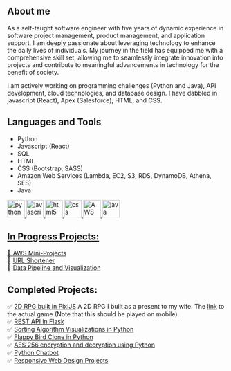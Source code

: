 ## About me
As a self-taught software engineer with five years of dynamic experience in software project management, product management, and application support, I am deeply passionate about leveraging technology to enhance the daily lives of individuals. My journey in the field has equipped me with a comprehensive skill set, allowing me to seamlessly integrate innovation into projects and contribute to meaningful advancements in technology for the benefit of society. 

I am actively working on programming challenges (Python and Java), API development, cloud technologies, and database design. I have dabbled in javascript (React), Apex (Salesforce), HTML, and CSS.

## Languages and Tools 
- Python
- Javascript (React)
- SQL
- HTML
- CSS (Bootstrap, SASS)
- Amazon Web Services (Lambda, EC2, S3, RDS, DynamoDB, Athena, SES)
- Java 

<a href="https://www.python.org/" target="_blank" rel="noreferrer"> <img src="https://upload.wikimedia.org/wikipedia/commons/thumb/c/c3/Python-logo-notext.svg/242px-Python-logo-notext.svg.png" alt="python" width="40" height="40"/>
<a href="https://developer.mozilla.org/en-US/docs/Web/JavaScript" target="_blank" rel="noreferrer"> <img src="https://upload.wikimedia.org/wikipedia/commons/thumb/9/99/Unofficial_JavaScript_logo_2.svg/640px-Unofficial_JavaScript_logo_2.svg.png" alt="javascript" width="40" height="40"/>
<a href="https://dev.w3.org/html5/spec-LC/" target="_blank" rel="noreferrer"> <img src="https://upload.wikimedia.org/wikipedia/commons/thumb/6/61/HTML5_logo_and_wordmark.svg/260px-HTML5_logo_and_wordmark.svg.png" alt="html5" width="40" height="40"/>
<a href="https://www.w3.org/Style/CSS/Overview.en.html" target="_blank" rel="noreferrer"> <img src="https://upload.wikimedia.org/wikipedia/commons/thumb/d/d5/CSS3_logo_and_wordmark.svg/240px-CSS3_logo_and_wordmark.svg.png" alt="css" width="40" height="40"/>
<a href="https://aws.amazon.com/" target="_blank" rel="noreferrer"> <img src="https://upload.wikimedia.org/wikipedia/commons/thumb/9/93/Amazon_Web_Services_Logo.svg/225px-Amazon_Web_Services_Logo.svg.png" alt="AWS Web Services" width="40" height="40"/>
<a href="https://www.java.com/en/" target="_blank" rel="noreferrer"> <img src="https://upload.wikimedia.org/wikipedia/en/thumb/3/30/Java_programming_language_logo.svg/242px-Java_programming_language_logo.svg.png" alt="java" width="40" height="40"/>

<!--

<a href="https://www.postgresql.org/" target="_blank" rel="noreferrer"> <img src="https://upload.wikimedia.org/wikipedia/commons/thumb/2/29/Postgresql_elephant.svg/240px-Postgresql_elephant.svg.png" alt="PostgreSQL" width="40" height="40"/>
<a href="https://git-scm.com/" target="_blank" rel="noreferrer"> <img src="https://upload.wikimedia.org/wikipedia/commons/thumb/e/e0/Git-logo.svg/300px-Git-logo.svg.png" alt="git" width="40" height="40"/>

<a href="" target="_blank" rel="noreferrer"> <img src="" alt="" width="40" height="40"/>
<a href="https://flask.palletsprojects.com/en/3.0.x/" target="_blank" rel="noreferrer"> <img src="https://upload.wikimedia.org/wikipedia/commons/thumb/3/3c/Flask_logo.svg/240px-Flask_logo.svg.png" alt="flask" width="40" height="40"/>



## Focused on Skill Development:
🌟 Software Engineering: Engaged in a mentorship program covering key areas, including Computer Science, Design Patterns, Data Structures, Algorithms, Object-Oriented Programming, Scalable Code Design, and Source Control Management.   
🌟 Cloud Technologies: Delving into AWS cloud services and their integration into software and data engineering projects.   
🌟 Database Design: Diving into database systems, including data modeling, entity relationship diagrams, normalization, and SQL querying, and incorporating these learnings into projects.  

-->

## In Progress Projects:
🚀 [AWS Mini-Projects](https://github.com/AdrianMarasigan/AWS-Mini-Projects/tree/main)  
🚀 [URL Shortener](https://github.com/c0olade/url-shortener)  
🚀 [Data Pipeline and Visualization](https://github.com/c0olade/data-pipeline)

## Completed Projects:
✅ [2D RPG built in PixiJS](https://github.com/AdrianMarasigan/2D-RPG) A 2D RPG I built as a present to my wife. The [link](https://c0olade.itch.io/jens-game) to the actual game (Note that this should be played on mobile).  
✅ [REST API in Flask](https://github.com/AdrianMarasigan/Software-Engineering-Learnings/blob/main/Mini-Projects/REST-API-Flask/README.md)  
✅ [Sorting Algorithm Visualizations in Python](https://github.com/c0olade/Software-Engineering-Journey/tree/main/Mini-Projects/Sorting%20Algorithm%20Visualizations)  
✅ [Flappy Bird Clone in Python](https://github.com/c0olade/Software-Engineering-Journey/tree/main/Mini-Projects/Floppy%20Bird%20Clone)  
✅ [AES 256 encryption and decryption using Python](https://github.com/c0olade/Software-Engineering-Journey/tree/main/Mini-Projects/AES%20256%20encryption%20and%20decryption%20using%20Python)  
✅ [Python Chatbot](https://github.com/c0olade/Software-Engineering-Journey/tree/main/Mini-Projects/Python%20Chatbot)  
✅ [Responsive Web Design Projects](https://github.com/AdrianMarasigan/freecodecamp/tree/main/Responsive%20Web%20Design)
